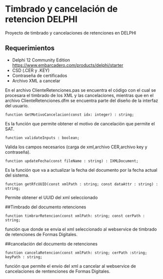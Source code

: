 
# Timbrado y cancelación de retencion DELPHI

Proyecto de timbrado y cancelaciones de retenciones en DELPHI


## Requerimientos

* Delphi 12 Community Edition https://www.embarcadero.com/products/delphi/starter
* CSD (.CER y .KEY)
* Contraseña de certificados
* Archivo XML a cancelar

En el archivo ClienteRetenciones.pas se encuentra el código con el cual se procesara el timbrado de los XML y las cancelaciones, mientras que en el archivo ClienteRetenciones.dfm se encuentra parte del diseño de la interfaz del usuario.

```Delphi
function GetMotivoCancelacion(const idx: integer) : string;
```
Es la función que permite obtener el motivo de cancelación que permite el SAT.


```Delphi
function validateInputs : boolean;
```
Valida los campos necesarios (carga de xml,archivo CER,archivo key y contraseña).

```Delphi
function updateFecha(const fileName : string) : IXMLDocument;
```
Es la función que va a actualizar la fecha del documento por la fecha actual del sistema.

```Delphi
function getRfcUUID(const xmlPath : string; const dataAttr : string) : string;
```
Permite obtener el UUID del xml seleccionado 

##Timbrado del documento retenciones
```Delphi
function timbrarRetencion(const xmlPath: string; const cerPath : string;
```
función que donde se envia el xml seleccionado al webservice de timbrado de retenciones de Formas Digitales.

##cancelación del documento de retenciones
```Delphi
function cancelaRetencion(const xmlPath: string; cerPath :string; keyPath : string;
```
función que permite el envio del xml a cancelar al webservice de cancelaciones de rentenciones de Formas Digitales.



